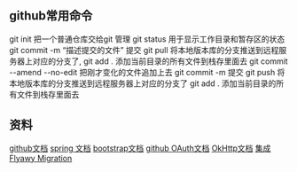 ## github常用命令
 git init   把一个普通仓库交给git 管理
 git status  用于显示工作目录和暂存区的状态
 git commit -m  “描述提交的文件” 提交
 git pull 将本地版本库的分支推送到远程服务器上对应的分支了,
 git add .  添加当前目录的所有文件到栈存里面去
 git commit --amend --no-edit    把刚才变化的文件追加上去
 git commit -m   提交
 git push  将本地版本库的分支推送到远程服务器上对应的分支了
 git add .  添加当前目录的所有文件到栈存里面去
## 资料
 [github文档](https://github.com)
 [spring 文档](https://spring.io/guides/)
 [bootstrap文档](https://v3.bootcss.com/)
 [github OAuth文档](https://developer.github.com/apps/building-oauth-apps/git )
 [OkHttp文档](https://square.github.io/okhttp/)
 [集成Flyawy Migration](https://flywaydb.org/getstarted/firststeps/maven)


